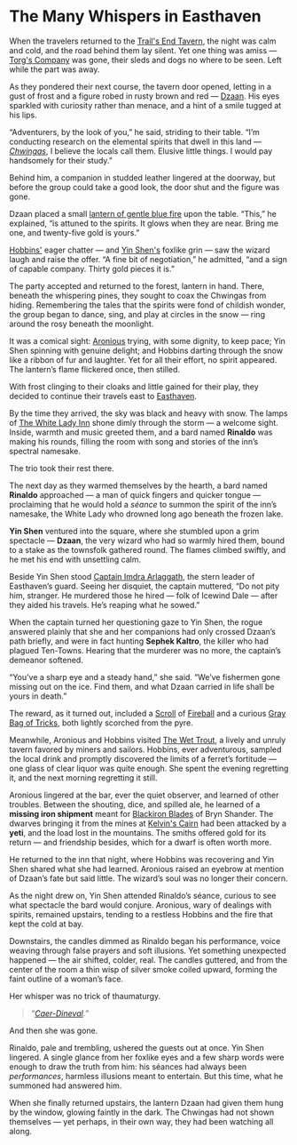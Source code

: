 # The Many Whispers in Easthaven

When the travelers returned to the [Trail's End Tavern](../world/atlas/Trail's%20End%20Tavern.md), the night was calm and cold, and the road behind them lay silent. Yet one thing was amiss — [Torg's Company](../world/organizations/Torg's%20Trading%20Company.md) was gone, their sleds and dogs no where to be seen. Left while the part was away.

As they pondered their next course, the tavern door opened, letting in a gust of frost and a figure robed in rusty brown and red — [Dzaan](../world/characters/Dzaan.md). His eyes sparkled with curiosity rather than menace, and a hint of a smile tugged at his lips.

“Adventurers, by the look of you,” he said, striding to their table. “I’m conducting research on the elemental spirits that dwell in this land — _[Chwingas](../world/creatures/Chwinga.md)_, I believe the locals call them. Elusive little things. I would pay handsomely for their study.”

Behind him, a companion in studded leather lingered at the doorway, but before the group could take a good look, the door shut and the figure was gone.

Dzaan placed a small [lantern of gentle blue fire](../world/artifacts/Lantern%20of%20Tracking.md) upon the table. “This,” he explained, “is attuned to the spirits. It glows when they are near. Bring me one, and twenty-five gold is yours.”

[Hobbins'](../world/characters/Hobbins.md) eager chatter — and [Yin Shen's](../world/characters/Yin%20Shen.md) foxlike grin — saw the wizard laugh and raise the offer. “A fine bit of negotiation,” he admitted, “and a sign of capable company. Thirty gold pieces it is.”

The party accepted and returned to the forest, lantern in hand. There, beneath the whispering pines, they sought to coax the Chwingas from hiding. Remembering the tales that the spirits were fond of childish wonder, the group began to dance, sing, and play at circles in the snow — ring around the rosy beneath the moonlight.

It was a comical sight: [Aronious](../world/characters/Aronious.md) trying, with some dignity, to keep pace; Yin Shen spinning with genuine delight; and Hobbins darting through the snow like a ribbon of fur and laughter. Yet for all their effort, no spirit appeared. The lantern’s flame flickered once, then stilled.

With frost clinging to their cloaks and little gained for their play, they decided to continue their travels east to [Easthaven](../world/atlas/Easthaven.md).

By the time they arrived, the sky was black and heavy with snow. The lamps of [The White Lady Inn](../world/atlas/The%20White%20Lady%20Inn.md) shone dimly through the storm — a welcome sight. Inside, warmth and music greeted them, and a bard named **Rinaldo** was making his rounds, filling the room with song and stories of the inn’s spectral namesake.

The trio took their rest there.

The next day as they warmed themselves by the hearth, a bard named **Rinaldo** approached — a man of quick fingers and quicker tongue — proclaiming that he would hold a _séance_ to summon the spirit of the inn’s namesake, the White Lady who drowned long ago beneath the frozen lake.

**Yin Shen** ventured into the square, where she stumbled upon a grim spectacle — **Dzaan**, the very wizard who had so warmly hired them, bound to a stake as the townsfolk gathered round. The flames climbed swiftly, and he met his end with unsettling calm.

Beside Yin Shen stood [Captain Imdra Arlaggath](../world/characters/Captain%20Imdra%20Arlaggath.md), the stern leader of Easthaven’s guard. Seeing her disquiet, the captain muttered, “Do not pity him, stranger. He murdered those he hired — folk of Icewind Dale — after they aided his travels. He’s reaping what he sowed.”

When the captain turned her questioning gaze to Yin Shen, the rogue answered plainly that she and her companions had only crossed Dzaan’s path briefly, and were in fact hunting **Sephek Kaltro**, the killer who had plagued Ten-Towns. Hearing that the murderer was no more, the captain’s demeanor softened.

“You’ve a sharp eye and a steady hand,” she said. “We’ve fishermen gone missing out on the ice. Find them, and what Dzaan carried in life shall be yours in death.”

The reward, as it turned out, included a [Scroll](https://roll20.net/compendium/dnd5e/Spell%20Scroll) of [Fireball](https://roll20.net/compendium/dnd5e/Fireball) and a curious [Gray Bag of Tricks](https://roll20.net/compendium/dnd5e/Bag%20of%20Tricks), both lightly scorched from the pyre.

Meanwhile, Aronious and Hobbins visited [The Wet Trout](../world/atlas/The%20Wet%20Trout.md), a lively and unruly tavern favored by miners and sailors. Hobbins, ever adventurous, sampled the local drink and promptly discovered the limits of a ferret’s fortitude — one glass of clear liquor was quite enough. She spent the evening regretting it, and the next morning regretting it still.

Aronious lingered at the bar, ever the quiet observer, and learned of other troubles. Between the shouting, dice, and spilled ale, he learned of a **missing iron shipment** meant for [Blackiron Blades](../world/atlas/Blackiron%20Blades.md) of Bryn Shander. The dwarves bringing it from the mines at [Kelvin's Cairn](../world/atlas/Kelvin's%20Cairn.md) had been attacked by a **yeti**, and the load lost in the mountains. The smiths offered gold for its return — and friendship besides, which for a dwarf is often worth more.

He returned to the inn that night, where Hobbins was recovering and Yin Shen shared what she had learned. Aronious raised an eyebrow at mention of Dzaan’s fate but said little. The wizard’s soul was no longer their concern.

As the night drew on, Yin Shen attended Rinaldo’s séance, curious to see what spectacle the bard would conjure. Aronious, wary of dealings with spirits, remained upstairs, tending to a restless Hobbins and the fire that kept the cold at bay.

Downstairs, the candles dimmed as Rinaldo began his performance, voice weaving through false prayers and soft illusions. Yet something unexpected happened — the air shifted, colder, real. The candles guttered, and from the center of the room a thin wisp of silver smoke coiled upward, forming the faint outline of a woman’s face.

Her whisper was no trick of thaumaturgy.

> “_[Caer-Dineval](../world/atlas/Caer-Dineval.md)._”

And then she was gone.

Rinaldo, pale and trembling, ushered the guests out at once. Yin Shen lingered. A single glance from her foxlike eyes and a few sharp words were enough to draw the truth from him: his séances had always been _performances_, harmless illusions meant to entertain. But this time, what he summoned had answered him.

When she finally returned upstairs, the lantern Dzaan had given them hung by the window, glowing faintly in the dark. The Chwingas had not shown themselves — yet perhaps, in their own way, they had been watching all along.